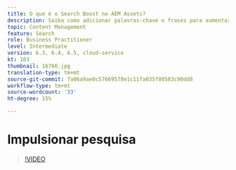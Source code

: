 ```yaml
---
title: O que é o Search Boost no AEM Assets?
description: Saiba como adicionar palavras-chave e frases para aumentar a relevância de pesquisa de um ativo no Adobe Experience Manager.
topic: Content Management
feature: Search
role: Business Practitioner
level: Intermediate
version: 6.3, 6.4, 6.5, cloud-service
kt: 103
thumbnail: 16766.jpg
translation-type: tm+mt
source-git-commit: 7a06a9ae0c57669578e1c11fa035f80583c90dd8
workflow-type: tm+mt
source-wordcount: '33'
ht-degree: 15%

---
```



# Impulsionar pesquisa

>[!VIDEO](https://video.tv.adobe.com/v/16766/?quality=12&learn=on)
